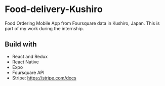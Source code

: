 # Food-delivery-Kushiro
Food Ordering Mobile App from Foursquare data in Kushiro, Japan. This is part of my work during the internship.

## Build with
- React and Redux
- React Native
- Expo
- Foursquare API
- Stripe: https://stripe.com/docs
